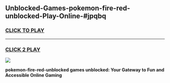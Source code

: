 
## Unblocked-Games-pokemon-fire-red-unblocked-Play-Online-#jpqbq
<h3>
<a href="https://premium.freeplayer.one?title=pokemon-fire-red-unblocked&ref=24F">CLICK TO PLAY</a></h3>
<hr>

<h3>
<a href="https://premium.freeplayer.one?title=pokemon-fire-red-unblocked&ref=24F">CLICK 2 PLAY</a>
  
</h3>

<a href="https://premium.freeplayer.one?title=pokemon-fire-red-unblocked&ref=24F/"><img src="https://clearcache.store/games.png"></a>


**pokemon-fire-red-unblocked games unblocked: Your Gateway to Fun and Accessible Online Gaming**

